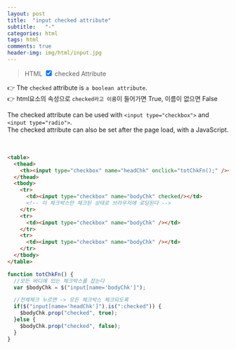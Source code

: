 ```yaml
---
layout: post
title:  "input checked attribute"
subtitle:   "-"
categories: html
tags: html
comments: true
header-img: img/html/input.jpg
---
```

>HTML <input type="checkbox" checked> checked Attribute

:point_right: The `checked` attribute is `a boolean attribute`.  
:point_right: html요소의 속성으로 `checked라고 이름`이 들어가면 True, 이름이 없으면 False

The checked attribute can be used with `<input type="checkbox">` and `<input type="radio">`.  
The checked attribute can also be set after the page load, with a JavaScript.  
<br><br>
```html
<table>
  <thead>
    <th><input type="checkbox" name="headChk" onclick="totChkFn();" /></th>
  </thead>
  <tbody>
    <tr>
      <td><input type="checkbox" name="bodyChk" checked/></td>
      <!-- 이 체크박스만 체크된 상태로 브라우저에 로딩된다 -->
    </tr>
    <tr>
      <td><input type="checkbox" name="bodyChk" /></td>
    </tr>
    <tr>
      <td><input type="checkbox" name="bodyChk" /></td>
    </tr>
  </tbody>
</table>
```

```javascript
function totChkFn() {
  //모든 바디에 있는 체크박스를 잡는다
  var $bodyChk = $("input[name='bodyChk']");

  //전체체크 누르면 -> 모든 체크박스 체크되도록
  if($("input[name='headChk']").is(":checked")) {
    $bodyChk.prop("checked", true);
  }else {
    $bodyChk.prop("checked", false);
  }
}
```

